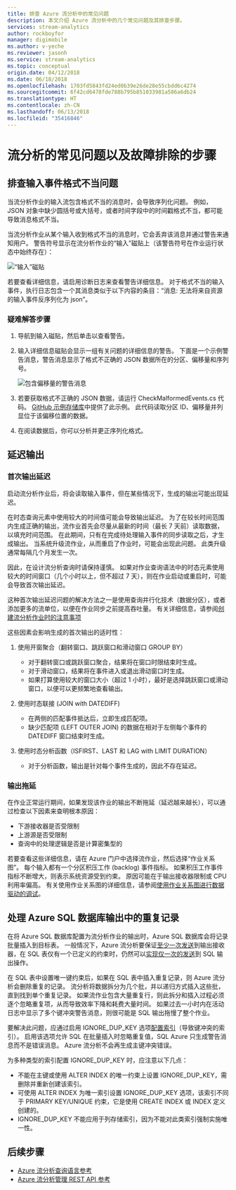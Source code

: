```yaml
---
title: 排查 Azure 流分析中的常见问题
description: 本文介绍 Azure 流分析中的几个常见问题及其排查步骤。
services: stream-analytics
author: rockboyfor
manager: digimobile
ms.author: v-yeche
ms.reviewer: jasonh
ms.service: stream-analytics
ms.topic: conceptual
origin.date: 04/12/2018
ms.date: 06/18/2018
ms.openlocfilehash: 1703fd5843fd24ed0b39e26de28e55cbdd6c4274
ms.sourcegitcommit: 6f42cd6478fde788b795b851033981a586a6db24
ms.translationtype: HT
ms.contentlocale: zh-CN
ms.lasthandoff: 06/13/2018
ms.locfileid: "35416846"
---
```

# <a name="common-issues-in-stream-analytics-and-steps-to-troubleshoot"></a>流分析的常见问题以及故障排除的步骤

## <a name="troubleshoot-malformed-input-events"></a>排查输入事件格式不当问题

 当流分析作业的输入流包含格式不当的消息时，会导致序列化问题。 例如，JSON 对象中缺少圆括号或大括号，或者时间字段中的时间戳格式不当，都可能导致消息格式不当。 

 当流分析作业从某个输入收到格式不当的消息时，它会丢弃该消息并通过警告来通知用户。 警告符号显示在流分析作业的“输入”磁贴上（该警告符号在作业运行状态中始终存在）：

![“输入”磁贴](media/stream-analytics-malformed-events/inputs_tile.png)

若要查看详细信息，请启用诊断日志来查看警告详细信息。 对于格式不当的输入事件，执行日志包含一个其消息类似于以下内容的条目：“消息: 无法将来自资源 <blob URI> 的输入事件反序列化为 json”。 

### <a name="troubleshooting-steps"></a>疑难解答步骤

1. 导航到输入磁贴，然后单击以查看警告。

2. 输入详细信息磁贴会显示一组有关问题的详细信息的警告。 下面是一个示例警告消息，警告消息显示了格式不正确的 JSON 数据所在的分区、偏移量和序列号。 

   ![包含偏移量的警告消息](media/stream-analytics-malformed-events/warning_message_with_offset.png)

3. 若要获取格式不正确的 JSON 数据，请运行 CheckMalformedEvents.cs 代码。 [GitHub 示例存储库](https://github.com/Azure/azure-stream-analytics/tree/master/Samples/CheckMalformedEventsEH)中提供了此示例。 此代码读取分区 ID、偏移量并列显位于该偏移位置的数据。 

4. 在阅读数据后，你可以分析并更正序列化格式。 

## <a name="delayed-output"></a>延迟输出

### <a name="first-output-is-delayed"></a>首次输出延迟
启动流分析作业后，将会读取输入事件，但在某些情况下，生成的输出可能出现延迟。

在时态查询元素中使用较大的时间值可能会导致输出延迟。 为了在较长时间范围内生成正确的输出，流作业首先会尽量从最新的时间（最长 7 天前）读取数据，以填充时间范围。 在此期间，只有在完成待处理输入事件的同步读取之后，才生成输出。 当系统升级流作业，从而重启了作业时，可能会出现此问题。 此类升级通常每隔几个月发生一次。 

因此，在设计流分析查询时请保持谨慎。 如果对作业查询语法中的时态元素使用较大的时间窗口（几个小时以上，但不超过 7 天），则在作业启动或重启时，可能会导致首次输出延迟。  

这种首次输出延迟问题的解决方法之一是使用查询并行化技术（数据分区），或者添加更多的流单位，以便在作业同步之前提高吞吐量。  有关详细信息，请参阅[创建流分析作业时的注意事项](stream-analytics-concepts-checkpoint-replay.md)

这些因素会影响生成的首次输出的适时性：

1. 使用开窗聚合（翻转窗口、跳跃窗口和滑动窗口 GROUP BY）
   - 对于翻转窗口或跳跃窗口聚合，结果将在窗口时限结束时生成。 
   - 对于滑动窗口，结果将在事件进入或退出滑动窗口时生成。 
   - 如果打算使用较大的窗口大小（超过 1 小时），最好是选择跳跃窗口或滑动窗口，以便可以更频繁地查看输出。

2. 使用时态联接 (JOIN with DATEDIFF)
   - 在两侧的匹配事件抵达后，立即生成匹配项。
   - 缺少匹配项 (LEFT OUTER JOIN) 的数据在相对于左侧每个事件的 DATEDIFF 窗口结束时生成。

3. 使用时态分析函数（ISFIRST、LAST 和 LAG with LIMIT DURATION）
   - 对于分析函数，输出是针对每个事件生成的，因此不存在延迟。

### <a name="output-falls-behind"></a>输出拖延
在作业正常运行期间，如果发现该作业的输出不断拖延（延迟越来越长），可以通过检查以下因素来查明根本原因：
- 下游接收器是否受限制
- 上游源是否受限制
- 查询中的处理逻辑是否是计算密集型的

若要查看这些详细信息，请在 Azure 门户中选择流作业，然后选择“作业关系图”。 每个输入都有一个分区积压工作 (backlog) 事件指标。 如果积压工作事件指标不断增大，则表示系统资源受到约束。 原因可能在于输出接收器限制或 CPU 利用率偏高。 有关使用作业关系图的详细信息，请参阅[使用作业关系图进行数据驱动的调试](stream-analytics-job-diagram-with-metrics.md)。

## <a name="handle-duplicate-records-in-azure-sql-database-output"></a>处理 Azure SQL 数据库输出中的重复记录

在将 Azure SQL 数据库配置为流分析作业的输出时，Azure SQL 数据库会将记录批量插入到目标表。 一般情况下，Azure 流分析要保证[至少一次发送]( https://msdn.microsoft.com/azure/stream-analytics/reference/event-delivery-guarantees-azure-stream-analytics)到输出接收器，在 SQL 表仅有一个已定义的约束时，仍然可以[实现仅一次的发送]( https://blogs.msdn.microsoft.com/streamanalytics/2017/01/13/how-to-achieve-exactly-once-delivery-for-sql-output/)到 SQL 输出操作。 

在 SQL 表中设置唯一键约束后，如果在 SQL 表中插入重复记录，则 Azure 流分析会删除重复的记录。 流分析将数据拆分为几个批，并以递归方式插入这些批，直到找到单个重复记录。 如果流作业包含大量重复行，则此拆分和插入过程必须逐个忽略重复项，从而导致效率下降和耗费大量时间。 如果过去一小时内在活动日志中显示了多个键冲突警告消息，则很可能是 SQL 输出拖慢了整个作业。 

要解决此问题，应通过启用 IGNORE_DUP_KEY 选项[配置索引]( https://docs.microsoft.com/sql/t-sql/statements/create-index-transact-sql)（导致键冲突的索引）。 启用该选项允许 SQL 在批量插入时忽略重复值，SQL Azure 只生成警告消息而不是错误消息。 Azure 流分析不会再生成主键冲突错误。

为多种类型的索引配置 IGNORE_DUP_KEY 时，应注意以下几点：

* 不能在主键或使用 ALTER INDEX 的唯一约束上设置 IGNORE_DUP_KEY，需删除并重新创建该索引。  
* 可使用 ALTER INDEX 为唯一索引设置 IGNORE_DUP_KEY 选项，该索引不同于 PRIMARY KEY/UNIQUE 约束，它是使用 CREATE INDEX 或 INDEX 定义创建的。  
* IGNORE_DUP_KEY 不能应用于列存储索引，因为不能对此类索引强制实施唯一性。  

## <a name="next-steps"></a>后续步骤
* [Azure 流分析查询语言参考](https://msdn.microsoft.com/library/azure/dn834998.aspx)
* [Azure 流分析管理 REST API 参考](https://msdn.microsoft.com/library/azure/dn835031.aspx)
<!-- Update_Description: update meta properties, wording update  -->